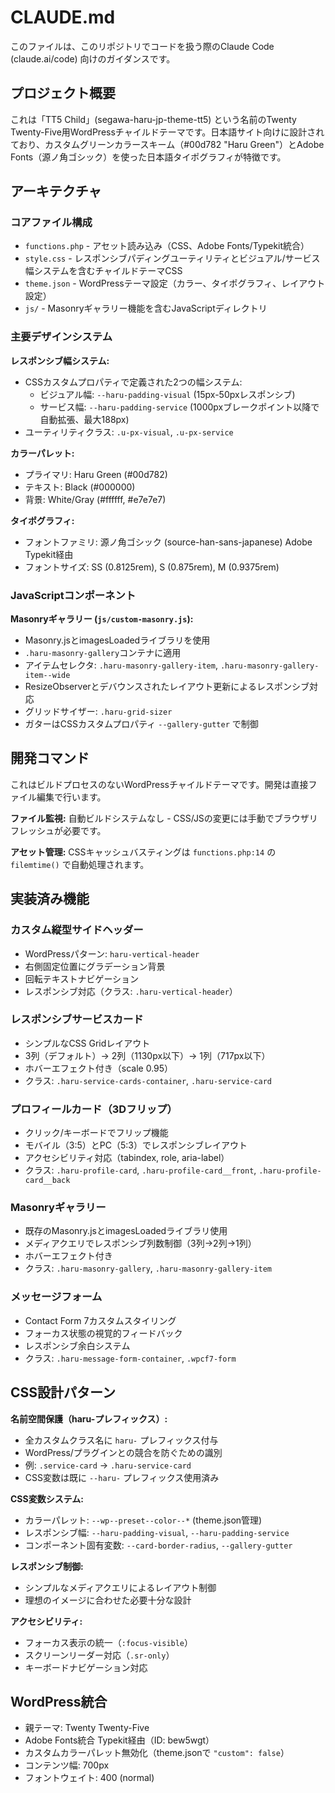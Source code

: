 # CLAUDE.md

このファイルは、このリポジトリでコードを扱う際のClaude Code (claude.ai/code) 向けのガイダンスです。

## プロジェクト概要

これは「TT5 Child」(segawa-haru-jp-theme-tt5) という名前のTwenty Twenty-Five用WordPressチャイルドテーマです。日本語サイト向けに設計されており、カスタムグリーンカラースキーム（#00d782 "Haru Green"）とAdobe Fonts（源ノ角ゴシック）を使った日本語タイポグラフィが特徴です。

## アーキテクチャ

### コアファイル構成
- `functions.php` - アセット読み込み（CSS、Adobe Fonts/Typekit統合）
- `style.css` - レスポンシブパディングユーティリティとビジュアル/サービス幅システムを含むチャイルドテーマCSS
- `theme.json` - WordPressテーマ設定（カラー、タイポグラフィ、レイアウト設定）
- `js/` - Masonryギャラリー機能を含むJavaScriptディレクトリ

### 主要デザインシステム

**レスポンシブ幅システム:**
- CSSカスタムプロパティで定義された2つの幅システム:
  - ビジュアル幅: `--haru-padding-visual` (15px-50pxレスポンシブ)
  - サービス幅: `--haru-padding-service` (1000pxブレークポイント以降で自動拡張、最大188px)
- ユーティリティクラス: `.u-px-visual`, `.u-px-service`

**カラーパレット:**
- プライマリ: Haru Green (#00d782)
- テキスト: Black (#000000)
- 背景: White/Gray (#ffffff, #e7e7e7)

**タイポグラフィ:**
- フォントファミリ: 源ノ角ゴシック (source-han-sans-japanese) Adobe Typekit経由
- フォントサイズ: SS (0.8125rem), S (0.875rem), M (0.9375rem)

### JavaScriptコンポーネント

**Masonryギャラリー (`js/custom-masonry.js`):**
- Masonry.jsとimagesLoadedライブラリを使用
- `.haru-masonry-gallery`コンテナに適用
- アイテムセレクタ: `.haru-masonry-gallery-item`, `.haru-masonry-gallery-item--wide`
- ResizeObserverとデバウンスされたレイアウト更新によるレスポンシブ対応
- グリッドサイザー: `.haru-grid-sizer`
- ガターはCSSカスタムプロパティ `--gallery-gutter` で制御

## 開発コマンド

これはビルドプロセスのないWordPressチャイルドテーマです。開発は直接ファイル編集で行います。

**ファイル監視:** 自動ビルドシステムなし - CSS/JSの変更には手動でブラウザリフレッシュが必要です。

**アセット管理:** CSSキャッシュバスティングは `functions.php:14` の `filemtime()` で自動処理されます。

## 実装済み機能

### カスタム縦型サイドヘッダー
- WordPressパターン: `haru-vertical-header`
- 右側固定位置にグラデーション背景
- 回転テキストナビゲーション
- レスポンシブ対応（クラス: `.haru-vertical-header`）

### レスポンシブサービスカード
- シンプルなCSS Gridレイアウト
- 3列（デフォルト）→ 2列（1130px以下）→ 1列（717px以下）
- ホバーエフェクト付き（scale 0.95）
- クラス: `.haru-service-cards-container`, `.haru-service-card`

### プロフィールカード（3Dフリップ）
- クリック/キーボードでフリップ機能
- モバイル（3:5）とPC（5:3）でレスポンシブレイアウト
- アクセシビリティ対応（tabindex, role, aria-label）
- クラス: `.haru-profile-card`, `.haru-profile-card__front`, `.haru-profile-card__back`

### Masonryギャラリー
- 既存のMasonry.jsとimagesLoadedライブラリ使用
- メディアクエリでレスポンシブ列数制御（3列→2列→1列）
- ホバーエフェクト付き
- クラス: `.haru-masonry-gallery`, `.haru-masonry-gallery-item`

### メッセージフォーム
- Contact Form 7カスタムスタイリング
- フォーカス状態の視覚的フィードバック
- レスポンシブ余白システム
- クラス: `.haru-message-form-container`, `.wpcf7-form`

## CSS設計パターン

**名前空間保護（haru-プレフィックス）:**
- 全カスタムクラス名に `haru-` プレフィックス付与
- WordPress/プラグインとの競合を防ぐための識別
- 例: `.service-card` → `.haru-service-card`
- CSS変数は既に `--haru-` プレフィックス使用済み

**CSS変数システム:**
- カラーパレット: `--wp--preset--color--*` (theme.json管理)
- レスポンシブ幅: `--haru-padding-visual`, `--haru-padding-service`
- コンポーネント固有変数: `--card-border-radius`, `--gallery-gutter`

**レスポンシブ制御:**
- シンプルなメディアクエリによるレイアウト制御
- 理想のイメージに合わせた必要十分な設計

**アクセシビリティ:**
- フォーカス表示の統一（`:focus-visible`）
- スクリーンリーダー対応（`.sr-only`）
- キーボードナビゲーション対応

## WordPress統合

- 親テーマ: Twenty Twenty-Five
- Adobe Fonts統合 Typekit経由（ID: bew5wgt）
- カスタムカラーパレット無効化（theme.jsonで `"custom": false`）
- コンテンツ幅: 700px
- フォントウェイト: 400 (normal)